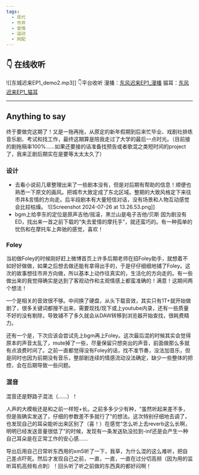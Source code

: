 ```yaml
---
tags:
  - 现代
  - 市井
  - 爱情
  - 运动
  - 网配
---
```

## 👇 在线收听

![[东城迟来EP1_demo2.mp3]]
👇平台收听
漫播：[东风迟来EP1_漫播](https://manbo.hongdoulive.com/Activecard/episode?id=1991066277992464496&radioDramaId=1991065998819590322&t=1725858992717)
猫耳：[东风迟来EP1_猫耳](https://www.missevan.com/sound/player?id=9926013&from_album_id=8703196)



---

## Anything to say 
终于要做完这期了！又是一拖再拖，从原定的新年假期到后来忙毕业、戏剧社排练音乐剧、考试和找工作，最终这期算是陪我走过了大学的最后一点时光。（目前接的剧拖稿率100%……如果还要接的话准备找预告或者歌混之类短时间的project了，我来正剧后期实在是要等太太太久了）

### 设计
- 去看小说前几章整理出来了一些剧本没有，但是对后期有帮助的信息！顺便也熟悉一下原文的画风。把城市大致定成了东北区域。整期的大致风格定下来往市井&言情的方向走。后半段剧本有大量短信对话，没有场景和人物互动感觉会比较枯燥。 
	![[Screenshot 2024-07-26 at 13.26.53.png]] 
- bgm上给李东的定位是原声吉他/摇滚，黑兰山是电子吉他/贝斯
	因为剧没有ED，找出来一首之前下载的“失去爱情的摩托手”，就还蛮巧的。有一种孤单的忧伤和在摩托车上奔驰的感觉，喜欢！
###  Foley
当初做Foley的时候刚好赶上微博首页上许多后期老师在招Foley助手，就想着不如好好做做，如果之后想去做还能有拿得出手的，于是仔仔细细地铺了Foley。这次的故事想往市井方向做，所以基本上动作往真实的，生活化的方向走的。有一些做出来的我觉得确实是达到了客观动作和主观情感上都蛮准确的！满意！这期间两个想法！

一个是相关的音效很不够。中间换了硬盘，从头下载音效，其实只有1T+就开始做剧了，很多关键词都搜不出来，需要现找/现下或上youtube内录，还有一些质量不好的没有剔除，导致铺不了多久就会从DAW转移到浏览器开始查找，很耗费精力。

还有一个是，下次应该会尝试先上bgm再上Foley。这次最后混的时候其实会觉得原本的声音太乱了，mute掉了一些，尽量保留只想突出的声音，前面做那么多就有点浪费时间了。之前一直都觉得没有Foley的话，找不准节奏，没法加音乐，但是同时也因为前期没有音乐，整部剧连续的情感流动没法确定，缺少一些整体的把控，会在后期导致一些问题。

### 混音
混音还是野路子混法（……）！

人声的大模板还是和之前一样短+长。之前多多少少有种，“虽然听起来差不多，但是我确实发送了，仔细的参数差不多就行了”的想法。这次特别仔细地去调了，也发现自己的耳朵能听出来区别了（喜！）在感觉“怎么听上去reverb这么长啊，明明已经发送音量很低了”的时候，发现有一条发送轨没拉到-inf还是会产生一种自己耳朵是在正常工作的安心感……

导出后用自己日常听东西用的xm5听了一下，我草，为什么混的这么难听，把自己差点吓死。然后才发现自己之前，一直，一直，一直在过分切高频（因为用的监听耳机高频有点刺）！回头听了听之前做的东西真的都好闷啊！

